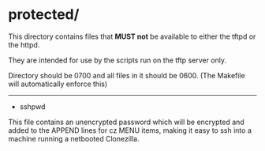 # protected/

This directory contains files that **MUST not** be available to either
the tftpd or the httpd.

They are intended for use by the scripts run on the tftp server
only.

Directory should be 0700 and all files in it should be 0600.
(The Makefile will automatically enforce this)

---

 - sshpwd 

 This file contains an unencrypted password which will be encrypted and
added to the APPEND lines for cz MENU items, making it easy to ssh into
a machine running a netbooted Clonezilla.

